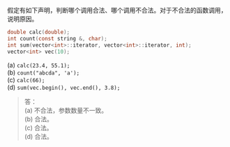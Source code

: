 假定有如下声明，判断哪个调用合法、哪个调用不合法。对于不合法的函数调用，说明原因。

```c
double calc(double);
int count(const string &, char);
int sum(vector<int>::iterator, vector<int>::iterator, int);
vector<int> vec(10);
```

(a) `calc(23.4, 55.1);`  
(b) `count("abcda", 'a');`  
(c) `calc(66);`  
(d) `sum(vec.begin(), vec.end(), 3.8);`

> 答：  
> (a) 不合法，参数数量不一致。  
> (b) 合法。  
> (c) 合法。  
> (d) 合法。
